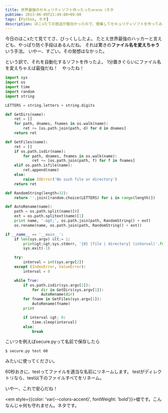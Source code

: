 ```yaml
---
title: 世界最強のセキュリティソフト作ったったｗｗｗ（ネタ
pubtime: 2013-06-09T21:49:00+09:00
tags: [Python, ネタ]
description: ほこxたての放送が面白かったので、便乗してセキュリティソフトを作ってみました。これはネタです。完全にネタです。
---
```


今日のほこxたて見ててさ、びっくししたよ。
たとえ世界最強のハッカーと言えども、やっぱり防ぐ手段はあるんだね。
それは驚きの**ファイル名を変えちゃう**いう手法。
いやー、すごい。その発想はなかった。

という訳で、それを自動化するソフトを作ったよ。
1分置きぐらいにファイル名を変えちゃえば最強だね！　やったね！
``` python
import sys
import os
import time
import random
import string

LETTERS = string.letters + string.digits

def GetDirs(name):
	ret = []
	for path, dnames, fnames in os.walk(name):
		ret += [os.path.join(path, d) for d in dnames]
	return ret

def GetFiles(name):
	ret = []
	if os.path.isdir(name):
		for path, dnames, fnames in os.walk(name):
			ret += [os.path.join(path, f) for f in fnames]
	elif os.path.isfile(name):
		ret.append(name)
	else:
		raise IOError('No such file or directory')
	return ret

def RandomString(length=32):
	return ''.join([random.choice(LETTERS) for i in range(length)])

def AutoRename(name):
	path = os.path.split(name)[0]
	ext = os.path.splitext(name)[1]
	print name, '-&gt;', os.path.join(path, RandomString() + ext)
	os.rename(name, os.path.join(path, RandomString() + ext))

if __name__ == '__main__':
	if len(sys.argv) &lt;= 1:
		print&gt;&gt;sys.stderr, '{0} [file | directory] (interval)'.format(sys.argv[0])
		sys.exit(-1)

	try:
		interval = int(sys.argv[2])
	except (IndexError, ValueError):
		interval = 0

	while True:
		if os.path.isdir(sys.argv[1]):
			for dir in GetDirs(sys.argv[1]):
				AutoRename(dir)
		for fname in GetFiles(sys.argv[1]):
			AutoRename(fname)
		print

		if interval &gt; 0:
			time.sleep(interval)
		else:
			break
```

こいつを例えばsecure.pyって名前で保存したら
``` shell
$ secure.py test 60
```
みたいに使ってください。

60秒おきに、testってファイルを適当な名前にリネームします。
testがディレクトリなら、test以下のファイルすべてをリネーム。

いやー、これで安心だね！

<em style={{color: 'var(--colors-accent)', fontWeight: 'bold'}}>嘘です。こんなんじゃ何も守れません。ネタです。</em>
